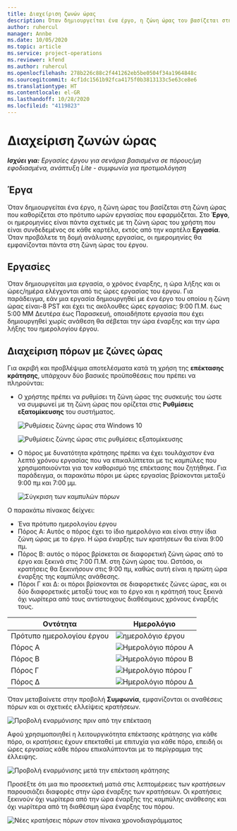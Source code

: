 ```yaml
---
title: Διαχείριση ζωνών ώρας
description: Όταν δημιουργείται ένα έργο, η ζώνη ώρας του βασίζεται στη ζώνη ώρας που καθορίζεται στο πρότυπο ωρών εργασίας που εφαρμόζεται.
author: ruhercul
manager: Annbe
ms.date: 10/05/2020
ms.topic: article
ms.service: project-operations
ms.reviewer: kfend
ms.author: ruhercul
ms.openlocfilehash: 278b226c88c2f441262eb5be0504f34a1964848c
ms.sourcegitcommit: 4cf1dc1561b92fca4175f0b3813133c5e63ce8e6
ms.translationtype: HT
ms.contentlocale: el-GR
ms.lasthandoff: 10/28/2020
ms.locfileid: "4119823"
---
```

# <a name="manage-time-zones"></a>Διαχείριση ζωνών ώρας

_**Ισχύει για:** Εργασίες έργου για σενάρια βασισμένα σε πόρους/μη εφοδιασμένα, ανάπτυξη Lite - συμφωνία για προτιμολόγηση_


## <a name="projects"></a>Έργα

Όταν δημιουργείται ένα έργο, η ζώνη ώρας του βασίζεται στη ζώνη ώρας που καθορίζεται στο πρότυπο ωρών εργασίας που εφαρμόζεται. Στο **Έργο**, οι ημερομηνίες είναι πάντα σχετικές με τη ζώνη ώρας του χρήστη που είναι συνδεδεμένος σε κάθε καρτέλα, εκτός από την καρτέλα **Εργασία**. Όταν προβάλετε τη δομή ανάλυσης εργασίας, οι ημερομηνίες θα εμφανίζονται πάντα στη ζώνη ώρας του έργου.

## <a name="tasks"></a>Εργασίες

Όταν δημιουργείται μια εργασία, ο χρόνος έναρξης, η ώρα λήξης και οι ώρες/ημέρα ελέγχονται από τις ώρες εργασίας του έργου. Για παράδειγμα, εάν μια εργασία δημιουργηθεί με ένα έργο του οποίου η ζώνη ώρας είναι-8 PST και έχει τις ακόλουθες ώρες εργασίας: 9:00 Π.Μ. έως 5:00 ΜΜ Δευτέρα έως Παρασκευή, οποιαδήποτε εργασία που έχει δημιουργηθεί χωρίς ανάθεση θα σέβεται την ώρα έναρξης και την ώρα λήξης του ημερολογίου έργου.

## <a name="manage-resources-with-time-zones"></a>Διαχείριση πόρων με ζώνες ώρας

Για ακριβή και προβλέψιμα αποτελέσματα κατά τη χρήση της **επέκτασης κράτησης**, υπάρχουν δύο βασικές προϋποθέσεις που πρέπει να πληρούνται:  

- Ο χρήστης πρέπει να ρυθμίσει τη ζώνη ώρας της συσκευής του ώστε να συμφωνεί με τη ζώνη ώρας που ορίζεται στις **Ρυθμίσεις εξατομίκευσης** του συστήματος.
 
  ![Ρυθμίσεις ζώνης ώρας στα Windows 10](media/reconcile-assignments-03.png)

  ![Ρυθμίσεις ζώνης ώρας στις ρυθμίσεις εξατομίκευσης](media/reconcile-assignments-04.png)
 
- Ο πόρος με δυνατότητα κράτησης πρέπει να έχει τουλάχιστον ένα λεπτό χρόνου εργασίας που να επικαλύπτεται με τις καμπύλες που χρησιμοποιούνται για τον καθορισμό της επέκτασης που ζητήθηκε. Για παράδειγμα, οι παρακάτω πόροι με ώρες εργασίας βρίσκονται μεταξύ 9:00 πμ και 7:00 μμ. 

  ![Σύγκριση των καμπυλών πόρων](media/reconcile-assignments-05.png)

Ο παρακάτω πίνακας δείχνει:

- Ένα πρότυπο ημερολογίου έργου
- Πόρος Α: Αυτός ο πόρος έχει το ίδιο ημερολόγιο και είναι στην ίδια ζώνη ώρας με το έργο. Η ώρα έναρξης των κρατήσεων θα είναι 9:00 πμ.
- Πόρος Β: αυτός ο πόρος βρίσκεται σε διαφορετική ζώνη ώρας από το έργο και ξεκινά στις 7:00 Π.Μ. στη ζώνη ώρας του. Ωστόσο, οι κρατήσεις θα ξεκινήσουν στις 9:00 πμ, καθώς αυτή είναι η πρώτη ώρα έναρξης της καμπύλης ανάθεσης.
- Πόροι Γ και Δ: οι πόροι βρίσκονται σε διαφορετικές ζώνες ώρας, και οι δύο διαφορετικές μεταξύ τους και το έργο και η κράτησή τους ξεκινά όχι νωρίτερα από τους αντίστοιχους διαθέσιμους χρόνους έναρξής τους.

|Οντότητα  |Ημερολόγιο  |
|-|-|
|Πρότυπο ημερολογίου έργου   | ![ημερολόγιο έργου](media/reconcile-assignments-06.png) |
|Πόρος Α  | ![Ημερολόγιο πόρου Α](media/reconcile-assignments-06.png) |
|Πόρος Β  |  ![Ημερολόγιο πόρου Β](media/reconcile-assignments-07.png) |
|Πόρος Γ  |  ![Ημερολόγιο πόρου Γ](media/reconcile-assignments-08.png) |
|Πόρος Δ  | ![Ημερολόγιο πόρου Δ](media/reconcile-assignments-09.png)  |
 
Όταν μεταβαίνετε στην προβολή **Συμφωνία**, εμφανίζονται οι αναθέσεις πόρων και οι σχετικές ελλείψεις κρατήσεων.

![Προβολή εναρμόνισης πριν από την επέκταση](media/reconcile-assignments-10.png)

Αφού χρησιμοποιηθεί η λειτουργικότητα επέκτασης κράτησης για κάθε πόρο, οι κρατήσεις έχουν επεκταθεί με επιτυχία για κάθε πόρο, επειδή οι ώρες εργασίας κάθε πόρου επικαλύπτονται με το περίγραμμα της έλλειψης.

![Προβολή εναρμόνισης μετά την επέκταση κράτησης](media/reconcile-assignments-11.png) 

Προσέξτε ότι μια πιο προσεκτική ματιά στις λεπτομέρειες των κρατήσεων παρουσιάζει διαφορές στην ώρα έναρξης των κρατήσεων. Οι κρατήσεις ξεκινούν όχι νωρίτερα από την ώρα έναρξης της καμπύλης ανάθεσης και όχι νωρίτερα από τη διαθέσιμη ώρα έναρξης του πόρου.

![Νέες κρατήσεις πόρων στον πίνακα χρονοδιαγράμματος](media/reconcile-assignments-12.png)
